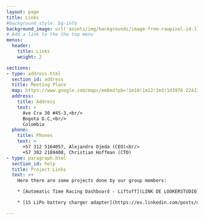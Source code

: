 ```yaml
---
layout: page
title: Links
#background_style: bg-info
background_image: url('assets/img/backgrounds/image-from-rawpixel-id-1199650-jpeg.jpg')
# Add a link to the the top menu
menus:
  header:
    title: Links
    weight: 2

sections:
- type: address.html
  section_id: address
  title: Meeting Place
  map: https://www.google.com/maps/embed?pb=!1m18!1m12!1m3!1d3976.2242327746623!2d-74.0858771!3d4.6359018!2m3!1f0!2f0!3f0!3m2!1i1024!2i768!4f13.1!3m3!1m2!1s0x0%3A0xb696cd67a04b98e9!2sFacultad+De+Ingenieria+-+UNIVERSIDAD+NACIONAL+DE+COLOMBIA!5e0!3m2!1ses!2sbg!4v1690475641347!5m2!1ses!2sbg
  address:
    title: Address
    text: >
      Ave Cra 30 #45-3,<br/>
      Bogota D.C,<br/>
      Colombia
  phone:
    title: Phones
    text: >
      +57 312 5164057, Alejandro Ojeda (CEO)<br/>
      +57 302 2189408, Christian Hoffman (CTO)
- type: paragraph.html
  section_id: help
  title: Project Links
  text: >+
    Here there are some projects done by our group members:

    * [Automatic Time Racing Dashboard - Liftoff](LINK DE LOOKERSTUDIO).

    * [1S LiPo battery charger adapter](https://es.linkedin.com/posts/dacunar_x-wings-btl-a4-v10-adaptador-para-cargador-activity-7195534585336582144-T63z)

---
```

